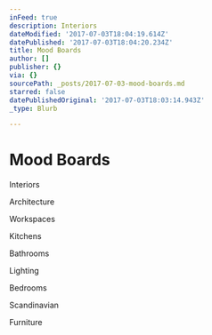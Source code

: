 ```yaml
---
inFeed: true
description: Interiors
dateModified: '2017-07-03T18:04:19.614Z'
datePublished: '2017-07-03T18:04:20.234Z'
title: Mood Boards
author: []
publisher: {}
via: {}
sourcePath: _posts/2017-07-03-mood-boards.md
starred: false
datePublishedOriginal: '2017-07-03T18:03:14.943Z'
_type: Blurb

---
```

# Mood Boards

Interiors

Architecture

Workspaces 

Kitchens

Bathrooms

Lighting

Bedrooms

Scandinavian 

Furniture